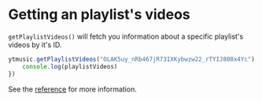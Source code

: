 # Getting an playlist's videos

`getPlaylistVideos()` will fetch you information about a specific playlist's videos by it's ID.

```ts
ytmusic.getPlaylistVideos("OLAK5uy_nRb467jR73IXKybwzw22_rTYIJ808x4Yc").then(playlistVideos => {
	console.log(playlistVideos)
})
```

See the [reference](../../references/ytmusic/getPlaylistVideos.html) for more information.
